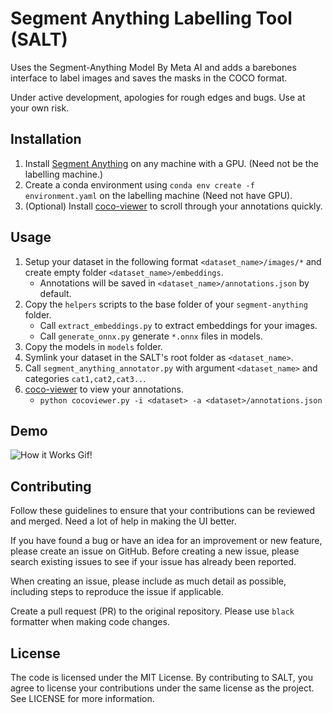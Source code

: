 # Segment Anything Labelling Tool (SALT)

Uses the Segment-Anything Model By Meta AI and adds a barebones interface to label images and saves the masks in the COCO format.

Under active development, apologies for rough edges and bugs. Use at your own risk.

## Installation

1. Install [Segment Anything](https://github.com/facebookresearch/segment-anything) on any machine with a GPU. (Need not be the labelling machine.)
2. Create a conda environment using `conda env create -f environment.yaml` on the labelling machine (Need not have GPU).
3. (Optional) Install [coco-viewer](https://github.com/trsvchn/coco-viewer) to scroll through your annotations quickly.

## Usage

1. Setup your dataset in the following format `<dataset_name>/images/*` and create empty folder `<dataset_name>/embeddings`.
    - Annotations will be saved in `<dataset_name>/annotations.json` by default.
2. Copy the `helpers` scripts to the base folder of your `segment-anything` folder.
    - Call `extract_embeddings.py` to extract embeddings for your images.
    - Call `generate_onnx.py` generate `*.onnx` files in models.
4. Copy the models in `models` folder. 
5. Symlink your dataset in the SALT's root folder as `<dataset_name>`.
6. Call `segment_anything_annotator.py` with argument `<dataset_name>` and categories `cat1,cat2,cat3..`. 
7. [coco-viewer](https://github.com/trsvchn/coco-viewer) to view your annotations.
    - `python cocoviewer.py -i <dataset> -a <dataset>/annotations.json`

## Demo

![How it Works Gif!](https://github.com/anuragxel/salt/raw/main/assets/how-it-works.gif)

## Contributing

Follow these guidelines to ensure that your contributions can be reviewed and merged. Need a lot of help in making the UI better.

If you have found a bug or have an idea for an improvement or new feature, please create an issue on GitHub. Before creating a new issue, please search existing issues to see if your issue has already been reported. 

When creating an issue, please include as much detail as possible, including steps to reproduce the issue if applicable.

Create a pull request (PR) to the original repository. Please use `black` formatter when making code changes.

## License

The code is licensed under the MIT License. By contributing to SALT, you agree to license your contributions under the same license as the project. See LICENSE for more information.